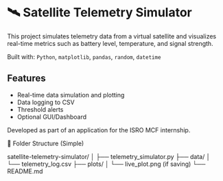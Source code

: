 # 🛰️ Satellite Telemetry Simulator

This project simulates telemetry data from a virtual satellite and visualizes real-time metrics such as battery level, temperature, and signal strength.

Built with: `Python`, `matplotlib`, `pandas`, `random`, `datetime`

## Features
- Real-time data simulation and plotting
- Data logging to CSV
- Threshold alerts
- Optional GUI/Dashboard

Developed as part of an application for the ISRO MCF internship.

📂 Folder Structure (Simple)

satellite-telemetry-simulator/
│
├── telemetry_simulator.py
├── data/
│   └── telemetry_log.csv
├── plots/
│   └── live_plot.png (if saving)
└── README.md

